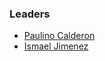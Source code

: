 ### Leaders

* [Paulino Calderon](mailto:paulino.calderonpale@owasp.org)
* [Ismael Jimenez](mailto:tuxtter@gmail.com)


